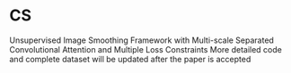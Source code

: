 # CS
Unsupervised Image Smoothing Framework with Multi-scale Separated Convolutional Attention and Multiple Loss Constraints
More detailed code and complete dataset will be updated after the paper is accepted
